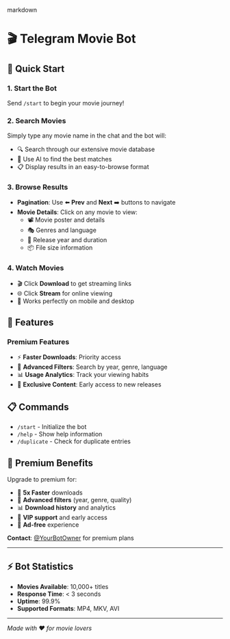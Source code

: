 markdown
# 🎬 Telegram Movie Bot



## 🚀 Quick Start

### 1. **Start the Bot**
Send `/start` to begin your movie journey!

### 2. **Search Movies**
Simply type any movie name in the chat and the bot will:
- 🔍 Search through our extensive movie database
- 🤖 Use AI to find the best matches
- 📋 Display results in an easy-to-browse format

### 3. **Browse Results**
- **Pagination**: Use ⬅️ **Prev** and **Next** ➡️ buttons to navigate
- **Movie Details**: Click on any movie to view:
  - 📽️ Movie poster and details
  - 🎭 Genres and language
  - 📅 Release year and duration
  - 📦 File size information

### 4. **Watch Movies**
- 🎬 Click **Download** to get streaming links
- 🌐 Click **Stream** for online viewing
- 📱 Works perfectly on mobile and desktop

## 🎯 Features


### Premium Features
- ⚡ **Faster Downloads**: Priority access
- 🎯 **Advanced Filters**: Search by year, genre, language
- 📊 **Usage Analytics**: Track your viewing habits
- 🎪 **Exclusive Content**: Early access to new releases

## 📋 Commands

- `/start` - Initialize the bot
- `/help` - Show help information
- `/duplicate` - Check for duplicate entries

## 🎁 Premium Benefits

Upgrade to premium for:
- 🚀 **5x Faster** downloads
- 🎯 **Advanced filters** (year, genre, quality)
- 📊 **Download history** and analytics
- 🎪 **VIP support** and early access
- 💎 **Ad-free** experience

**Contact**: [@YourBotOwner](https://t.me/YourBotOwner) for premium plans

---

## ⚡ Bot Statistics
- **Movies Available**: 10,000+ titles
- **Response Time**: < 3 seconds
- **Uptime**: 99.9%
- **Supported Formats**: MP4, MKV, AVI

---

*Made with ❤️ for movie lovers*
